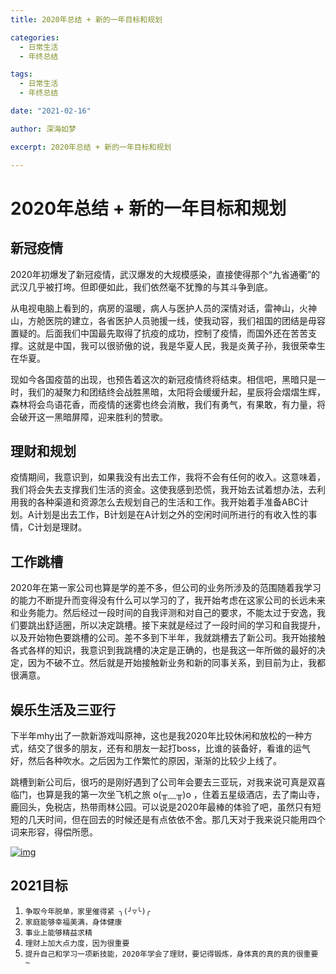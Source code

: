```yaml
---
title: 2020年总结 + 新的一年目标和规划

categories:
  - 日常生活
  - 年终总结

tags:
  - 日常生活
  - 年终总结

date: "2021-02-16"

author: 深海如梦

excerpt: 2020年总结 + 新的一年目标和规划

---
```


# 2020年总结 + 新的一年目标和规划

## 新冠疫情

2020年初爆发了新冠疫情，武汉爆发的大规模感染，直接使得那个“九省通衢”的武汉几乎被打垮。但即便如此，我们依然毫不犹豫的与其斗争到底。

从电视电脑上看到的，病房的温暖，病人与医护人员的深情对话，雷神山，火神山，方舱医院的建立，各省医护人员驰援一线，使我动容，我们祖国的团结是毋容置疑的。后面我们中国最先取得了抗疫的成功，控制了疫情，而国外还在苦苦支撑。这就是中国，我可以很骄傲的说，我是华夏人民，我是炎黄子孙，我很荣幸生在华夏。

现如今各国疫苗的出现，也预告着这次的新冠疫情终将结束。相信吧，黑暗只是一时，我们的凝聚力和团结终会战胜黑暗，太阳将会缓缓升起，星辰将会熠熠生辉，森林将会鸟语花香，而疫情的迷雾也终会消散，我们有勇气，有果敢，有力量，将会破开这一黑暗屏障，迎来胜利的赞歌。

## 理财和规划

疫情期间，我意识到，如果我没有出去工作，我将不会有任何的收入。这意味着，我们将会失去支撑我们生活的资金。这使我感到恐慌，我开始去试着想办法，去利用我的各种渠道和资源怎么去规划自己的生活和工作。我开始着手准备ABC计划。A计划是出去工作，B计划是在A计划之外的空闲时间所进行的有收入性的事情，C计划是理财。

## 工作跳槽

2020年在第一家公司也算是学的差不多，但公司的业务所涉及的范围随着我学习的能力不断提升而变得没有什么可以学习的了，我开始考虑在这家公司的长远未来和业务能力。然后经过一段时间的自我评测和对自己的要求，不能太过于安逸，我们要跳出舒适圈，所以决定跳槽。接下来就是经过了一段时间的学习和自我提升，以及开始物色要跳槽的公司。差不多到下半年，我就跳槽去了新公司。我开始接触各式各样的知识，我意识到我跳槽的决定是正确的，也是我这一年所做的最好的决定，因为不破不立。然后就是开始接触新业务和新的同事关系，到目前为止，我都很满意。

## 娱乐生活及三亚行

下半年mhy出了一款新游戏叫原神，这也是我2020年比较休闲和放松的一种方式，结交了很多的朋友，还有和朋友一起打boss，比谁的装备好，看谁的运气好，然后各种吹水。之后因为工作繁忙的原因，渐渐的比较少上线了。

跳槽到新公司后，很巧的是刚好遇到了公司年会要去三亚玩，对我来说可真是双喜临门，也算是我的第一次坐飞机之旅 o(╥﹏╥)o ，住着五星级酒店，去了南山寺，鹿回头，免税店，热带雨林公园。可以说是2020年最棒的体验了吧，虽然只有短短的几天时间，但在回去的时候还是有点依依不舍。那几天对于我来说只能用四个词来形容，得偿所愿。

[![img](https://willern.gitee.io/2021/02/16/20210216/night.jpg)](https://willern.gitee.io/2021/02/16/20210216/night.jpg)

## 2021目标

1. `争取今年脱单，家里催得紧 ╮(╯▽╰)╭`
2. `家庭能够幸福美满，身体健康`
3. `事业上能够精益求精`
4. `理财上加大点力度，因为很重要`
5. `提升自己和学习一项新技能，2020年学会了理财，要记得锻炼，身体真的真的真的很重要 ~`